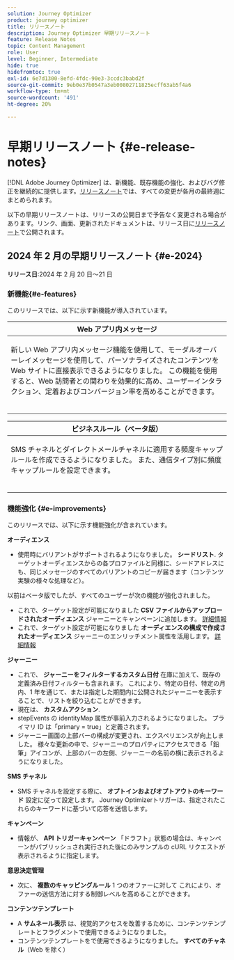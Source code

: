 ```yaml
---
solution: Journey Optimizer
product: journey optimizer
title: リリースノート
description: Journey Optimizer 早期リリースノート
feature: Release Notes
topic: Content Management
role: User
level: Beginner, Intermediate
hide: true
hidefromtoc: true
exl-id: 6e7d1300-8efd-4fdc-90e3-3ccdc3babd2f
source-git-commit: 9eb0e37b0547a3eb00802711825ecff63ab5f4a6
workflow-type: tm+mt
source-wordcount: '491'
ht-degree: 20%

---
```


# 早期リリースノート {#e-release-notes}

[!DNL Adobe Journey Optimizer] は、新機能、既存機能の強化、およびバグ修正を継続的に提供します。[リリースノート](release-notes.md)では、すべての変更が各月の最終週にまとめられます。

以下の早期リリースノートは、リリースの公開日まで予告なく変更される場合があります。リンク、画面、更新されたドキュメントは、リリース日に[リリースノート](release-notes.md)で公開されます。

## 2024 年 2 月の早期リリースノート {#e-2024}

**リリース日**:2024 年 2 月 20 日～21 日

### 新機能{#e-features}

このリリースでは、以下に示す新機能が導入されています。


<table>
<thead>
<tr>
<th><strong>Web アプリ内メッセージ</strong><br/></th>
</tr>
</thead>
<tbody>
<tr>
<td>
<p>新しい Web アプリ内メッセージ機能を使用して、モーダルオーバーレイメッセージを使用して、パーソナライズされたコンテンツを Web サイトに直接表示できるようになりました。 この機能を使用すると、Web 訪問者との関わりを効果的に高め、ユーザーインタラクション、定着およびコンバージョン率を高めることができます。<br/><br/></p>
<!--img src="assets/do-not-localize/computed-attributes.gif"-->
</tr>
</tbody>
</table>


<table>
<thead>
<tr>
<th><strong>ビジネスルール（ベータ版）</strong><br/></th>
</tr>
</thead>
<tbody>
<tr>
<td>
<p>SMS チャネルとダイレクトメールチャネルに適用する頻度キャップルールを作成できるようになりました。 また、通信タイプ別に頻度キャップルールを設定できます。<br/><br/></p>
<!--img src="assets/do-not-localize/computed-attributes.gif"-->
</tr>
</tbody>
</table>



### 機能強化 {#e-improvements}

このリリースでは、以下に示す機能強化が含まれています。

**オーディエンス**

* 使用時にバリアントがサポートされるようになりました。 **シードリスト**. ターゲットオーディエンスからの各プロファイルと同様に、シードアドレスにも、同じメッセージのすべてのバリアントのコピーが届きます（コンテンツ実験の様々な処理など）。

以前はベータ版でしたが、すべてのユーザーが次の機能が強化されました。

* これで、ターゲット設定が可能になりました **CSV ファイルからアップロードされたオーディエンス** ジャーニーとキャンペーンに追加します。 [詳細情報](../audience/about-audiences.md#segments-in-journey-optimizer)
* これで、ターゲット設定が可能になりました **オーディエンスの構成で作成されたオーディエンス** ジャーニーのエンリッチメント属性を活用します。 [詳細情報](../building-journeys/read-audience.md)

**ジャーニー**

* これで、 **ジャーニーをフィルターするカスタム日付** 在庫に加えて、既存の定義済み日付フィルターも含まれます。 これにより、特定の日付、特定の月内、1 年を通じて、または指定した期間内に公開されたジャーニーを表示することで、リストを絞り込むことができます。
* 現在は、 **カスタムアクション**.
* stepEvents の identityMap 属性が事前入力されるようになりました。 プライマリ ID は「primary = true」と定義されます。
* ジャーニー画面の上部バーの構成が変更され、エクスペリエンスが向上しました。 様々な更新の中で、ジャーニーのプロパティにアクセスできる「鉛筆」アイコンが、上部のバーの左側、ジャーニーの名前の横に表示されるようになりました。


**SMS チャネル**

* SMS チャネルを設定する際に、 **オプトインおよびオプトアウトのキーワード** 設定に従って設定します。 Journey Optimizerトリガーは、指定されたこれらのキーワードに基づいて応答を送信します。

**キャンペーン**

* 情報が、 **API トリガーキャンペーン** 「ドラフト」状態の場合は、キャンペーンがパブリッシュされ実行された後にのみサンプルの cURL リクエストが表示されるように指定します。

**意思決定管理**

* 次に、 **複数のキャッピングルール** 1 つのオファーに対して これにより、オファーの送信方法に対する制御レベルを高めることができます。

**コンテンツテンプレート**

* A **サムネール表示** は、視覚的アクセスを改善するために、コンテンツテンプレートとフラグメントで使用できるようになりました。
* コンテンツテンプレートをで使用できるようになりました。 **すべてのチャネル**（Web を除く）